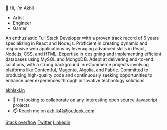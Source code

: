👋 Hi, I’m Akhil
 
 - Artist
 - Engineer
 - Gamer

An enthusiastic Full Stack Developer with a proven track record of 6 years specializing in React and Node.js. Proficient in creating dynamic and responsive web applications by leveraging advanced skills in React, Node.js, CSS, and HTML. Expertise in designing and implementing efficient databases using MySQL and MongoDB. Adept at delivering end-to-end solutions, with a strong background in eCommerce projects involving platforms like Contentful, Magento, Algolia, and Fabric. Committed to producing high-quality code and continuously seeking opportunities to enhance user experiences through innovative technology solutions.


[akhiakl.in](https://www.akhiakl.in/)

- 💞️ I’m looking to collaborate on any interesting open source Javascript projects
- 📫 Reach me on akhilk4k@outlook.com

[Stack overflow](https://stackoverflow.com/story/akhiakl) [Twitter](https://twitter.com/akhiakl) [Linkedin](https://www.linkedin.com/in/akhiakl/)
